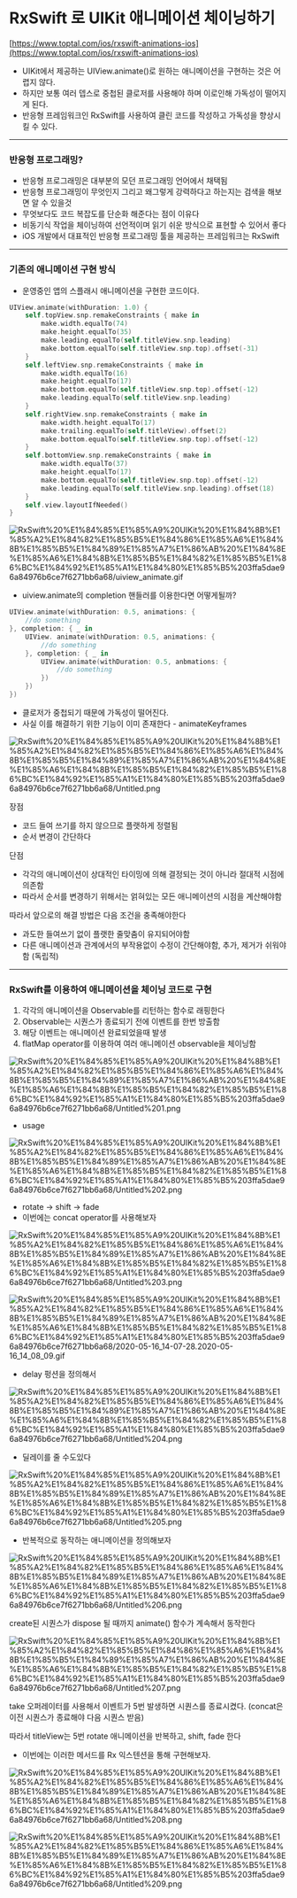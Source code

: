 # RxSwift 로 UIKit 애니메이션 체이닝하기

[https://www.toptal.com/ios/rxswift-animations-ios](https://www.toptal.com/ios/rxswift-animations-ios)

- UIKit에서 제공하는 UIView.animate()로 원하는 애니메이션을 구현하는 것은 어렵지 않다.
- 하지만 보통 여러 뎁스로 중첩된 클로저를 사용해야 하며 이로인해 가독성이 떨어지게 된다.
- 반응형 프레임워크인 RxSwift를 사용하여 클린 코드를 작성하고 가독성을 향상시킬 수 있다.

---

### 반응형 프로그래밍?

- 반응형 프로그래밍은 대부분의 모던 프로그래밍 언어에서 채택됨
- 반응형 프로그래밍이 무엇인지 그리고 왜그렇게 강력하다고 하는지는 검색을 해보면 알 수 있을것
- 무엇보다도 코드 복잡도를 단순화 해준다는 점이 이유다
- 비동기식 작업을 체이닝하여 선언적이며 읽기 쉬운 방식으로 표현할 수 있어서 좋다
- iOS 개발에서 대표적인 반응형 프로그래밍 툴을 제공하는 프레임워크는 RxSwift

---

### 기존의 애니메이션 구현 방식

- 운영중인 앱의 스플래시 애니메이션을 구현한 코드이다.

```swift
UIView.animate(withDuration: 1.0) {
    self.topView.snp.remakeConstraints { make in
        make.width.equalTo(74)
        make.height.equalTo(35)
        make.leading.equalTo(self.titleView.snp.leading)
        make.bottom.equalTo(self.titleView.snp.top).offset(-31)
    }
    self.leftView.snp.remakeConstraints { make in
        make.width.equalTo(16)
        make.height.equalTo(17)
        make.bottom.equalTo(self.titleView.snp.top).offset(-12)
        make.leading.equalTo(self.titleView.snp.leading)
    }
    self.rightView.snp.remakeConstraints { make in
        make.width.height.equalTo(17)
        make.trailing.equalTo(self.titleView).offset(2)
        make.bottom.equalTo(self.titleView.snp.top).offset(-12)
    }
    self.bottomView.snp.remakeConstraints { make in
        make.width.equalTo(37)
        make.height.equalTo(17)
        make.bottom.equalTo(self.titleView.snp.top).offset(-12)
        make.leading.equalTo(self.titleView.snp.leading).offset(18)
    }
    self.view.layoutIfNeeded()
}
```

![RxSwift%20%E1%84%85%E1%85%A9%20UIKit%20%E1%84%8B%E1%85%A2%E1%84%82%E1%85%B5%E1%84%86%E1%85%A6%E1%84%8B%E1%85%B5%E1%84%89%E1%85%A7%E1%86%AB%20%E1%84%8E%E1%85%A6%E1%84%8B%E1%85%B5%E1%84%82%E1%85%B5%E1%86%BC%E1%84%92%E1%85%A1%E1%84%80%E1%85%B5%203ffa5dae96a84976b6ce7f6271bb6a68/uiview_animate.gif](RxSwift%20%E1%84%85%E1%85%A9%20UIKit%20%E1%84%8B%E1%85%A2%E1%84%82%E1%85%B5%E1%84%86%E1%85%A6%E1%84%8B%E1%85%B5%E1%84%89%E1%85%A7%E1%86%AB%20%E1%84%8E%E1%85%A6%E1%84%8B%E1%85%B5%E1%84%82%E1%85%B5%E1%86%BC%E1%84%92%E1%85%A1%E1%84%80%E1%85%B5%203ffa5dae96a84976b6ce7f6271bb6a68/uiview_animate.gif)

- uiview.animate의 completion 핸들러를 이용한다면 어떻게될까?

```swift
UIView.animate(withDuration: 0.5, animations: {
	//do something
}, completion: { _ in
	UIView. animate(withDuration: 0.5, animations: {
		//do something
	}, completion: { _ in 
		UIView.animate(withDuration: 0.5, anbmations: {
			//do something
		})
	})
})
```

- 클로저가 중첩되기 때문에 가독성이 떨어진다.
- 사실 이를 해결하기 위한 기능이 이미 존재한다 - animateKeyframes

![RxSwift%20%E1%84%85%E1%85%A9%20UIKit%20%E1%84%8B%E1%85%A2%E1%84%82%E1%85%B5%E1%84%86%E1%85%A6%E1%84%8B%E1%85%B5%E1%84%89%E1%85%A7%E1%86%AB%20%E1%84%8E%E1%85%A6%E1%84%8B%E1%85%B5%E1%84%82%E1%85%B5%E1%86%BC%E1%84%92%E1%85%A1%E1%84%80%E1%85%B5%203ffa5dae96a84976b6ce7f6271bb6a68/Untitled.png](RxSwift%20%E1%84%85%E1%85%A9%20UIKit%20%E1%84%8B%E1%85%A2%E1%84%82%E1%85%B5%E1%84%86%E1%85%A6%E1%84%8B%E1%85%B5%E1%84%89%E1%85%A7%E1%86%AB%20%E1%84%8E%E1%85%A6%E1%84%8B%E1%85%B5%E1%84%82%E1%85%B5%E1%86%BC%E1%84%92%E1%85%A1%E1%84%80%E1%85%B5%203ffa5dae96a84976b6ce7f6271bb6a68/Untitled.png)

장점

- 코드 들여 쓰기를 하지 않으므로 플랫하게 정렬됨
- 순서 변경이 간단하다

단점

- 각각의 애니메이션이 상대적인 타이밍에 의해 결정되는 것이 아니라 절대적 시점에 의존함
- 따라서 순서를 변경하기 위해서는 얽혀있는 모든 애니메이션의 시점을 계산해야함

따라서 앞으로의 해결 방법은 다음 조건을 충족해야한다

- 과도한 들여쓰기 없이 플랫한 줄맞춤이 유지되어야함
- 다른 애니메이션과 관계에서의 부작용없이 수정이 간단해야함, 추가, 제거가 쉬워야함 (독립적)

---

### RxSwift를 이용하여 애니메이션을 체이닝 코드로 구현

1. 각각의 애니메이션을 Observable<Void>를 리턴하는 함수로 래핑한다
2. Observable<Void>는 시퀀스가 종료되기 전에 이벤트를 한번 방출함
3. 해당 이벤트는 애니메이션 완료되었을때 발생
4. flatMap operator를 이용하여 여러 애니메이션 observable을 체이닝함

![RxSwift%20%E1%84%85%E1%85%A9%20UIKit%20%E1%84%8B%E1%85%A2%E1%84%82%E1%85%B5%E1%84%86%E1%85%A6%E1%84%8B%E1%85%B5%E1%84%89%E1%85%A7%E1%86%AB%20%E1%84%8E%E1%85%A6%E1%84%8B%E1%85%B5%E1%84%82%E1%85%B5%E1%86%BC%E1%84%92%E1%85%A1%E1%84%80%E1%85%B5%203ffa5dae96a84976b6ce7f6271bb6a68/Untitled%201.png](RxSwift%20%E1%84%85%E1%85%A9%20UIKit%20%E1%84%8B%E1%85%A2%E1%84%82%E1%85%B5%E1%84%86%E1%85%A6%E1%84%8B%E1%85%B5%E1%84%89%E1%85%A7%E1%86%AB%20%E1%84%8E%E1%85%A6%E1%84%8B%E1%85%B5%E1%84%82%E1%85%B5%E1%86%BC%E1%84%92%E1%85%A1%E1%84%80%E1%85%B5%203ffa5dae96a84976b6ce7f6271bb6a68/Untitled%201.png)

- usage

![RxSwift%20%E1%84%85%E1%85%A9%20UIKit%20%E1%84%8B%E1%85%A2%E1%84%82%E1%85%B5%E1%84%86%E1%85%A6%E1%84%8B%E1%85%B5%E1%84%89%E1%85%A7%E1%86%AB%20%E1%84%8E%E1%85%A6%E1%84%8B%E1%85%B5%E1%84%82%E1%85%B5%E1%86%BC%E1%84%92%E1%85%A1%E1%84%80%E1%85%B5%203ffa5dae96a84976b6ce7f6271bb6a68/Untitled%202.png](RxSwift%20%E1%84%85%E1%85%A9%20UIKit%20%E1%84%8B%E1%85%A2%E1%84%82%E1%85%B5%E1%84%86%E1%85%A6%E1%84%8B%E1%85%B5%E1%84%89%E1%85%A7%E1%86%AB%20%E1%84%8E%E1%85%A6%E1%84%8B%E1%85%B5%E1%84%82%E1%85%B5%E1%86%BC%E1%84%92%E1%85%A1%E1%84%80%E1%85%B5%203ffa5dae96a84976b6ce7f6271bb6a68/Untitled%202.png)

- rotate → shift → fade
- 이번에는 concat operator를 사용해보자

![RxSwift%20%E1%84%85%E1%85%A9%20UIKit%20%E1%84%8B%E1%85%A2%E1%84%82%E1%85%B5%E1%84%86%E1%85%A6%E1%84%8B%E1%85%B5%E1%84%89%E1%85%A7%E1%86%AB%20%E1%84%8E%E1%85%A6%E1%84%8B%E1%85%B5%E1%84%82%E1%85%B5%E1%86%BC%E1%84%92%E1%85%A1%E1%84%80%E1%85%B5%203ffa5dae96a84976b6ce7f6271bb6a68/Untitled%203.png](RxSwift%20%E1%84%85%E1%85%A9%20UIKit%20%E1%84%8B%E1%85%A2%E1%84%82%E1%85%B5%E1%84%86%E1%85%A6%E1%84%8B%E1%85%B5%E1%84%89%E1%85%A7%E1%86%AB%20%E1%84%8E%E1%85%A6%E1%84%8B%E1%85%B5%E1%84%82%E1%85%B5%E1%86%BC%E1%84%92%E1%85%A1%E1%84%80%E1%85%B5%203ffa5dae96a84976b6ce7f6271bb6a68/Untitled%203.png)

![RxSwift%20%E1%84%85%E1%85%A9%20UIKit%20%E1%84%8B%E1%85%A2%E1%84%82%E1%85%B5%E1%84%86%E1%85%A6%E1%84%8B%E1%85%B5%E1%84%89%E1%85%A7%E1%86%AB%20%E1%84%8E%E1%85%A6%E1%84%8B%E1%85%B5%E1%84%82%E1%85%B5%E1%86%BC%E1%84%92%E1%85%A1%E1%84%80%E1%85%B5%203ffa5dae96a84976b6ce7f6271bb6a68/2020-05-16_14-07-28.2020-05-16_14_08_09.gif](RxSwift%20%E1%84%85%E1%85%A9%20UIKit%20%E1%84%8B%E1%85%A2%E1%84%82%E1%85%B5%E1%84%86%E1%85%A6%E1%84%8B%E1%85%B5%E1%84%89%E1%85%A7%E1%86%AB%20%E1%84%8E%E1%85%A6%E1%84%8B%E1%85%B5%E1%84%82%E1%85%B5%E1%86%BC%E1%84%92%E1%85%A1%E1%84%80%E1%85%B5%203ffa5dae96a84976b6ce7f6271bb6a68/2020-05-16_14-07-28.2020-05-16_14_08_09.gif)

- delay 펑션을 정의해서

![RxSwift%20%E1%84%85%E1%85%A9%20UIKit%20%E1%84%8B%E1%85%A2%E1%84%82%E1%85%B5%E1%84%86%E1%85%A6%E1%84%8B%E1%85%B5%E1%84%89%E1%85%A7%E1%86%AB%20%E1%84%8E%E1%85%A6%E1%84%8B%E1%85%B5%E1%84%82%E1%85%B5%E1%86%BC%E1%84%92%E1%85%A1%E1%84%80%E1%85%B5%203ffa5dae96a84976b6ce7f6271bb6a68/Untitled%204.png](RxSwift%20%E1%84%85%E1%85%A9%20UIKit%20%E1%84%8B%E1%85%A2%E1%84%82%E1%85%B5%E1%84%86%E1%85%A6%E1%84%8B%E1%85%B5%E1%84%89%E1%85%A7%E1%86%AB%20%E1%84%8E%E1%85%A6%E1%84%8B%E1%85%B5%E1%84%82%E1%85%B5%E1%86%BC%E1%84%92%E1%85%A1%E1%84%80%E1%85%B5%203ffa5dae96a84976b6ce7f6271bb6a68/Untitled%204.png)

- 딜레이를 줄 수도있다

![RxSwift%20%E1%84%85%E1%85%A9%20UIKit%20%E1%84%8B%E1%85%A2%E1%84%82%E1%85%B5%E1%84%86%E1%85%A6%E1%84%8B%E1%85%B5%E1%84%89%E1%85%A7%E1%86%AB%20%E1%84%8E%E1%85%A6%E1%84%8B%E1%85%B5%E1%84%82%E1%85%B5%E1%86%BC%E1%84%92%E1%85%A1%E1%84%80%E1%85%B5%203ffa5dae96a84976b6ce7f6271bb6a68/Untitled%205.png](RxSwift%20%E1%84%85%E1%85%A9%20UIKit%20%E1%84%8B%E1%85%A2%E1%84%82%E1%85%B5%E1%84%86%E1%85%A6%E1%84%8B%E1%85%B5%E1%84%89%E1%85%A7%E1%86%AB%20%E1%84%8E%E1%85%A6%E1%84%8B%E1%85%B5%E1%84%82%E1%85%B5%E1%86%BC%E1%84%92%E1%85%A1%E1%84%80%E1%85%B5%203ffa5dae96a84976b6ce7f6271bb6a68/Untitled%205.png)

- 반복적으로 동작하는 애니메이션을 정의해보자

![RxSwift%20%E1%84%85%E1%85%A9%20UIKit%20%E1%84%8B%E1%85%A2%E1%84%82%E1%85%B5%E1%84%86%E1%85%A6%E1%84%8B%E1%85%B5%E1%84%89%E1%85%A7%E1%86%AB%20%E1%84%8E%E1%85%A6%E1%84%8B%E1%85%B5%E1%84%82%E1%85%B5%E1%86%BC%E1%84%92%E1%85%A1%E1%84%80%E1%85%B5%203ffa5dae96a84976b6ce7f6271bb6a68/Untitled%206.png](RxSwift%20%E1%84%85%E1%85%A9%20UIKit%20%E1%84%8B%E1%85%A2%E1%84%82%E1%85%B5%E1%84%86%E1%85%A6%E1%84%8B%E1%85%B5%E1%84%89%E1%85%A7%E1%86%AB%20%E1%84%8E%E1%85%A6%E1%84%8B%E1%85%B5%E1%84%82%E1%85%B5%E1%86%BC%E1%84%92%E1%85%A1%E1%84%80%E1%85%B5%203ffa5dae96a84976b6ce7f6271bb6a68/Untitled%206.png)

create된 시퀀스가 dispose 될 때까지 animate() 함수가 계속해서 동작한다

![RxSwift%20%E1%84%85%E1%85%A9%20UIKit%20%E1%84%8B%E1%85%A2%E1%84%82%E1%85%B5%E1%84%86%E1%85%A6%E1%84%8B%E1%85%B5%E1%84%89%E1%85%A7%E1%86%AB%20%E1%84%8E%E1%85%A6%E1%84%8B%E1%85%B5%E1%84%82%E1%85%B5%E1%86%BC%E1%84%92%E1%85%A1%E1%84%80%E1%85%B5%203ffa5dae96a84976b6ce7f6271bb6a68/Untitled%207.png](RxSwift%20%E1%84%85%E1%85%A9%20UIKit%20%E1%84%8B%E1%85%A2%E1%84%82%E1%85%B5%E1%84%86%E1%85%A6%E1%84%8B%E1%85%B5%E1%84%89%E1%85%A7%E1%86%AB%20%E1%84%8E%E1%85%A6%E1%84%8B%E1%85%B5%E1%84%82%E1%85%B5%E1%86%BC%E1%84%92%E1%85%A1%E1%84%80%E1%85%B5%203ffa5dae96a84976b6ce7f6271bb6a68/Untitled%207.png)

take 오퍼레이터를 사용해서 이벤트가 5번 발생하면 시퀀스를 종료시켰다. (concat은 이전 시퀀스가 종료해야 다음 시퀀스 받음)

따라서 titleView는 5번 rotate 애니메이션을 반복하고, shift, fade 한다

- 이번에는 이러한 메서드를 Rx 익스텐션을 통해 구현해보자.

![RxSwift%20%E1%84%85%E1%85%A9%20UIKit%20%E1%84%8B%E1%85%A2%E1%84%82%E1%85%B5%E1%84%86%E1%85%A6%E1%84%8B%E1%85%B5%E1%84%89%E1%85%A7%E1%86%AB%20%E1%84%8E%E1%85%A6%E1%84%8B%E1%85%B5%E1%84%82%E1%85%B5%E1%86%BC%E1%84%92%E1%85%A1%E1%84%80%E1%85%B5%203ffa5dae96a84976b6ce7f6271bb6a68/Untitled%208.png](RxSwift%20%E1%84%85%E1%85%A9%20UIKit%20%E1%84%8B%E1%85%A2%E1%84%82%E1%85%B5%E1%84%86%E1%85%A6%E1%84%8B%E1%85%B5%E1%84%89%E1%85%A7%E1%86%AB%20%E1%84%8E%E1%85%A6%E1%84%8B%E1%85%B5%E1%84%82%E1%85%B5%E1%86%BC%E1%84%92%E1%85%A1%E1%84%80%E1%85%B5%203ffa5dae96a84976b6ce7f6271bb6a68/Untitled%208.png)

![RxSwift%20%E1%84%85%E1%85%A9%20UIKit%20%E1%84%8B%E1%85%A2%E1%84%82%E1%85%B5%E1%84%86%E1%85%A6%E1%84%8B%E1%85%B5%E1%84%89%E1%85%A7%E1%86%AB%20%E1%84%8E%E1%85%A6%E1%84%8B%E1%85%B5%E1%84%82%E1%85%B5%E1%86%BC%E1%84%92%E1%85%A1%E1%84%80%E1%85%B5%203ffa5dae96a84976b6ce7f6271bb6a68/Untitled%209.png](RxSwift%20%E1%84%85%E1%85%A9%20UIKit%20%E1%84%8B%E1%85%A2%E1%84%82%E1%85%B5%E1%84%86%E1%85%A6%E1%84%8B%E1%85%B5%E1%84%89%E1%85%A7%E1%86%AB%20%E1%84%8E%E1%85%A6%E1%84%8B%E1%85%B5%E1%84%82%E1%85%B5%E1%86%BC%E1%84%92%E1%85%A1%E1%84%80%E1%85%B5%203ffa5dae96a84976b6ce7f6271bb6a68/Untitled%209.png)